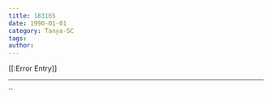 ```yaml
---
title: 183165
date: 1990-01-01
category: Tanya-SC
tags: 
author: 
---
```


[[:Error Entry]]

---



``
